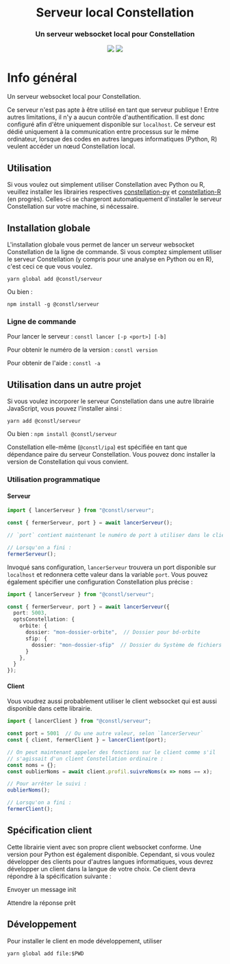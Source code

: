 <h1 align="center">Serveur local Constellation</h1>
<h3 align="center">Un serveur websocket local pour Constellation</h3>

<p align="center">
  <a href="https://github.com/reseau-constellation/serveur-ws/actions/workflows/tests.yml/badge.svg"><img src="https://github.com/reseau-constellation/serveur-ws/actions/workflows/tests.yml"></a>
  <a href="https://codecov.io/gh/reseau-constellation/serveur-ws" >
 <img src="https://codecov.io/gh/reseau-constellation/serveur-ws/branch/master/graph/badge.svg?token=m5OkXIcKo6"/>
 </a>
  <br>
</p>


# Info général
Un serveur websocket local pour Constellation.

Ce serveur n'est pas apte à être utilisé en tant que serveur publique ! Entre autres
limitations, il n'y a aucun contrôle d'authentification. Il est donc configuré
afin d'être uniquement disponible sur `localhost`. Ce serveur est dédié
uniquement à la communication entre processus sur le même ordinateur, lorsque
des codes en autres langues informatiques (Python, R) veulent accéder un nœud
Constellation local.

## Utilisation
Si vous voulez out simplement utiliser Constellation avec Python ou R, veuillez
installer les librairies respectives [constellation-py](https://github.com/reseau-constellation/client-python)
et [constellation-R](https://github.com/reseau-constellation/client-r) (en progrès).
Celles-ci se chargeront automatiquement d'installer le serveur Constellation
sur votre machine, si nécessaire.

## Installation globale
L'installation globale vous permet de lancer un serveur websocket Constellation
de la ligne de commande.
Si vous comptez simplement utiliser le serveur Constellation (y compris pour une
analyse en Python ou en R), c'est ceci ce que vous voulez.

`yarn global add @constl/serveur`

Ou bien :

`npm install -g @constl/serveur`

### Ligne de commande
Pour lancer le serveur :
`constl lancer [-p <port>] [-b]`

Pour obtenir le numéro de la version :
`constl version`

Pour obtenir de l'aide :
`constl -a`

## Utilisation dans un autre projet
Si vous voulez incorporer le serveur Constellation dans une autre librairie
JavaScript, vous pouvez l'installer ainsi :

`yarn add @constl/serveur`

Ou bien :
`npm install @constl/serveur`

Constellation elle-même (`@constl/ipa`) est spécifiée en tant que dépendance
paire du serveur Constellation. Vous pouvez donc installer la version de Constellation
qui vous convient.

### Utilisation programmatique

#### Serveur
```JavaScript
import { lancerServeur } from "@constl/serveur";

const { fermerServeur, port } = await lancerServeur();

// `port` contient maintenant le numéro de port à utiliser dans le client

// Lorsqu'on a fini :
fermerServeur();

```

Invoqué sans configuration, `lancerServeur` trouvera un port disponible sur
`localhost` et redonnera cette valeur dans la variable `port`. Vous pouvez
également spécifier une configuration Constellation plus précise :

```TypeScript
import { lancerServeur } from "@constl/serveur";

const { fermerServeur, port } = await lancerServeur({
  port: 5003,
  optsConstellation: {
    orbite: {
      dossier: "mon-dossier-orbite",  // Dossier pour bd-orbite
      sfip: {
        dossier: "mon-dossier-sfip"  // Dossier du Système de fichiers interplanétaire
      }
    },
  }
});

```

#### Client
Vous voudrez aussi probablement utiliser le client websocket qui est aussi disponible
dans cette librairie.

```TypeScript
import { lancerClient } from "@constl/serveur";

const port = 5001  // Ou une autre valeur, selon `lancerServeur`
const { client, fermerClient } = lancerClient(port);

// On peut maintenant appeler des fonctions sur le client comme s'il
// s'agissait d'un client Constellation ordinaire :
const noms = {};
const oublierNoms = await client.profil.suivreNoms(x => noms == x);

// Pour arrêter le suivi :
oublierNoms();

// Lorsqu'on a fini :
fermerClient();

```

## Spécification client
Cette librairie vient avec son propre client websocket conforme. Une
version pour Python est également disponible. Cependant, si vous voulez
développer des clients pour d'autres langues informatiques, vous devrez
développer un client dans la langue de votre choix. Ce client devra
répondre à la spécification suivante :

Envoyer un message init

Attendre la réponse prêt

## Développement
Pour installer le client en mode développement, utiliser

`yarn global add file:$PWD`
